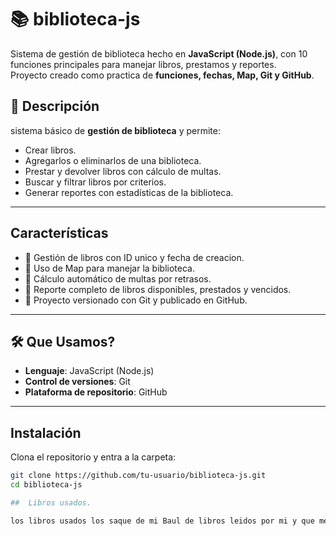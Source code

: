 # 📚 biblioteca-js

Sistema de gestión de biblioteca hecho en **JavaScript (Node.js)**, con 10 funciones principales para manejar libros, prestamos y reportes.  
Proyecto creado como practica de **funciones, fechas, Map, Git y GitHub**.

## 📝 Descripción
sistema básico de **gestión de biblioteca** y  permite:
- Crear libros.
- Agregarlos o eliminarlos de una biblioteca.
- Prestar y devolver libros con cálculo de multas.
- Buscar y filtrar libros por criterios.
- Generar reportes con estadísticas de la biblioteca.

---

##  Características
- 📌 Gestión de libros con ID unico y fecha de creacion.
- 📌 Uso de Map para manejar la biblioteca.
- 📌 Cálculo automático de multas por retrasos.
- 📌 Reporte completo de libros disponibles, prestados y vencidos.
- 📌 Proyecto versionado con Git y publicado en GitHub.

---

## 🛠 Que Usamos?
- **Lenguaje**: JavaScript (Node.js)
- **Control de versiones**: Git
- **Plataforma de repositorio**: GitHub

---

##  Instalación
Clona el repositorio y entra a la carpeta:
```bash
git clone https://github.com/tu-usuario/biblioteca-js.git
cd biblioteca-js

##  Libros usados.

los libros usados los saque de mi Baul de libros leidos por mi y que me han gustado. 
